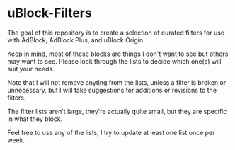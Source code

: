 # uBlock-Filters
The goal of this repository is to create a selection of curated filters for use with AdBlock, AdBlock Plus, and uBlock Origin.

Keep in mind, most of these blocks are things I don't want to see but others may want to see. Please look through the lists to decide which one(s) will suit your needs.

Note that I will not remove anyting from the lists, unless a filter is broken or unnecessary, but I will take suggestions for additions or revisions to the filters.

The filter lists aren't large, they're actually quite small, but they are specific in what they block.

Feel free to use any of the lists, I try to update at least one list once per week.
